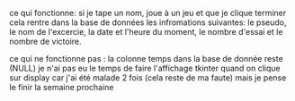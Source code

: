 ce qui fonctionne:
si je tape un nom, joue à un jeu et que je clique terminer cela rentre dans la base de données les infromations suivantes:
le pseudo, le nom de l'excercie, la date et l'heure du moment, le nombre d'essai et le nombre de victoire.

ce qui ne fonctionne pas :
la colonne temps dans la base de donnée reste (NULL)
je n'ai pas eu le temps de faire l'affichage tkinter quand on clique sur display car j'ai été malade 2 fois (cela reste de ma faute) mais je pense le finir la semaine prochaine

